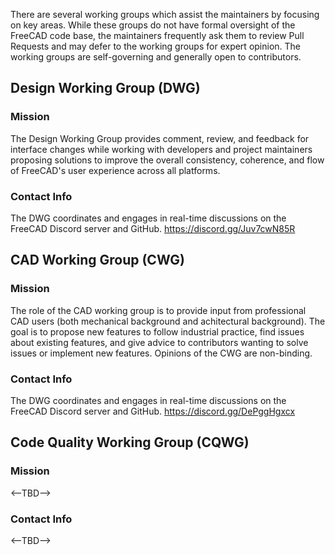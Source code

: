 There are several working groups which assist the maintainers by focusing on key areas. While these groups do not have formal oversight of the FreeCAD code base, the maintainers frequently ask them to review Pull Requests and may defer to the working groups for expert opinion. The working groups are self-governing and generally open to contributors.

## Design Working Group (DWG)
### Mission
The Design Working Group provides comment, review, and feedback for interface changes while working with developers and project maintainers proposing solutions to improve the overall consistency, coherence, and flow of FreeCAD's user experience across all platforms.
### Contact Info
The DWG coordinates and engages in real-time discussions on the FreeCAD Discord server and GitHub.
https://discord.gg/Juv7cwN85R

## CAD Working Group (CWG)
### Mission
The role of the CAD working group is to provide input from professional CAD users (both mechanical background and achitectural background). The goal is to propose new features to follow industrial practice, find issues about existing features, and give advice to contributors wanting to solve issues or implement new features. Opinions of the CWG are non-binding.
### Contact Info
The DWG coordinates and engages in real-time discussions on the FreeCAD Discord server and GitHub.
https://discord.gg/DePggHgxcx

## Code Quality Working Group (CQWG)

### Mission
<--TBD-->
### Contact Info
<--TBD-->
